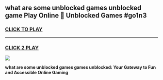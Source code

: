 
## what are some unblocked games unblocked game Play Online 👋 Unblocked Games #go1n3
<h3>
<a href="https://premium.freeplayer.one?title=what_are_some_unblocked_games&ref=21F">CLICK TO PLAY</a></h3>
<hr>

<h3>
<a href="https://premium.freeplayer.one?title=what_are_some_unblocked_games&ref=21F">CLICK 2 PLAY</a>
  
</h3>

<a href="https://premium.freeplayer.one?title=what_are_some_unblocked_games&ref=21F/"><img src="https://clearcache.store/games.png"></a>


**what are some unblocked games games unblocked: Your Gateway to Fun and Accessible Online Gaming**
